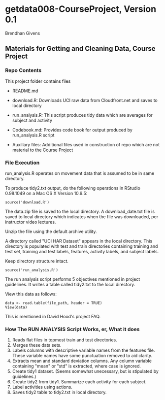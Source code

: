 # getdata008-CourseProject, Version 0.1
Brendhan Givens

## Materials for Getting and Cleaning Data, Course Project

### Repo Contents

This project folder contains files

- README.md

- download.R:  Downloads UCI raw data from Cloudfront.net and saves to local directory 

- run_analysis.R:  This script produces tidy data which are averages for subject and activity

- Codebook.md:  Provides code book for output produced by run_analysis.R script

- Auxillary files:  Additional files used in construction of repo which are not material to the Course Project

### File Execution

run_analysis.R operates on movement data that is assumed to be in same directory.

To produce tidy2.txt output, do the following operations in RStudio 0.98.1049 on a Mac OS X Version 10.9.5:

    source('download.R')

The data.zip file is saved to the local directory.  A download_date.txt file is saved to local directory which indicates when the file was downloaded, per instructor video lectures.

Unzip the file using the default archive utility.  

A directory called "UCI HAR Dataset" appears in the local directory.  This directory is populated with test and train directories containing training and test set, training and test labels, features, activity labels, and subject labels.

Keep directory structure intact. 

    source('run_analysis.R')

The run analysis script performs 5 objectives mentioned in project guidelines.  It writes a table called tidy2.txt to the local directory.

View this data as follows:

    data <- read.table(file_path, header = TRUE)
    View(data)

This is mentioned in David Hood's project FAQ.

### How The RUN ANALYSIS Script Works, er, What it does

1.  Reads flat files in topmost train and test directories.
2.  Merges these data sets.
3.  Labels columns with descriptive variable names from the features file.  These variable names have some punctuation removed to aid clarity.
4.  Extracts mean and standard deviation columns.  Any column variable containing "mean" or "std" is extracted, where case is ignored.  
5.  Create tidy1 dataset.  (Seems somewhat unecessary, but is stipulated by guidelines.)
6.  Create tidy2 from tidy1.  Summarize each activity for each subject.
7.  Label activities using actions.
8.  Saves tidy2 table to tidy2.txt in local directory.
